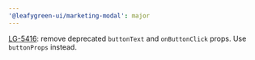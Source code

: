 ```yaml
---
'@leafygreen-ui/marketing-modal': major
---
```


[LG-5416](https://jira.mongodb.org/browse/LG-5416): remove deprecated `buttonText` and `onButtonClick` props. Use `buttonProps` instead.
